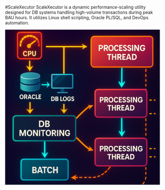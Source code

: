 #ScaleXecutor
ScaleXecutor is a dynamic performance-scaling utility designed for DB systems handling high-volume transactions during peak BAU hours. It utilizes Linux shell scripting, Oracle PL/SQL, and DevOps automation.


![image alt](https://github.com/Kumar-sudi/-ScaleXecutor/blob/main/Flowchart_Thread.png?raw=true)
